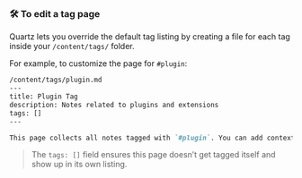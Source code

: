 ### 🛠️ To **edit** a tag page

Quartz lets you override the default tag listing by creating a file for each tag inside your `/content/tags/` folder.

For example, to customize the page for `#plugin`:

```markdown
/content/tags/plugin.md
---
title: Plugin Tag
description: Notes related to plugins and extensions
tags: []
---

This page collects all notes tagged with `#plugin`. You can add context, links, or even embed Dataview queries here.
```

> The `tags: []` field ensures this page doesn’t get tagged itself and show up in its own listing.